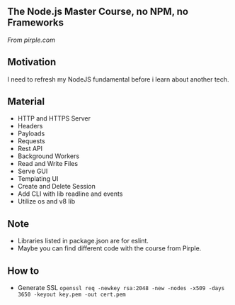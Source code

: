 ## The Node.js Master Course, no NPM, no Frameworks
*From pirple.com*

## Motivation
I need to refresh my NodeJS fundamental before i learn about another tech.

## Material
- HTTP and HTTPS Server
- Headers
- Payloads
- Requests
- Rest API
- Background Workers
- Read and Write Files
- Serve GUI
- Templating UI
- Create and Delete Session
- Add CLI with lib readline and events
- Utilize os and v8 lib

## Note
- Libraries listed in package.json are for eslint.
- Maybe you can find different code with the course from Pirple.

## How to
- Generate SSL
```openssl req -newkey rsa:2048 -new -nodes -x509 -days 3650 -keyout key.pem -out cert.pem```